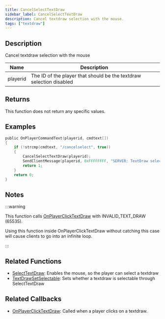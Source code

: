 ```yaml
---
title: CancelSelectTextDraw
sidebar_label: CancelSelectTextDraw
description: Cancel textdraw selection with the mouse.
tags: ["textdraw"]
---
```


## Description

Cancel textdraw selection with the mouse

| Name     | Description                                                         |
| -------- | ------------------------------------------------------------------- |
| playerid | The ID of the player that should be the textdraw selection disabled |

## Returns

This function does not return any specific values.

## Examples

```c
public OnPlayerCommandText(playerid, cmdtext[])
{
    if (!strcmp(cmdtext, "/cancelselect", true))
    {
        CancelSelectTextDraw(playerid);
        SendClientMessage(playerid, 0xFFFFFFFF, "SERVER: TextDraw selection disabled!");
        return 1;
    }
    return 0;
}
```

## Notes

:::warning

This function calls [OnPlayerClickTextDraw](../callbacks/OnPlayerClickTextDraw) with INVALID_TEXT_DRAW (65535).

Using this function inside OnPlayerClickTextDraw without catching this case will cause clients to go into an infinite loop.

:::

## Related Functions

- [SelectTextDraw](SelectTextDraw): Enables the mouse, so the player can select a textdraw
- [TextDrawSetSelectable](TextDrawSetSelectable): Sets whether a textdraw is selectable through SelectTextDraw

## Related Callbacks

- [OnPlayerClickTextDraw](../callbacks/OnPlayerClickTextDraw): Called when a player clicks on a textdraw.

